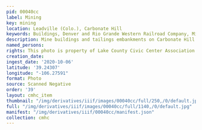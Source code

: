 ```yaml
---
pid: 00040cc
label: Mining
key: mining
location: Leadville (Colo.), Carbonate Hill
keywords: Buildings, Denver and Rio Grande Western Railroad Company, Mining
description: Mine buildings and tailings embankments on Carbonate Hill in Leadville
named_persons: 
rights: This photo is property of Lake County Civic Center Association.
creation_date: 
ingest_date: '2020-10-06'
latitude: '39.24307'
longitude: "-106.27591"
format: Photo
source: Scanned Negative
order: '39'
layout: cmhc_item
thumbnail: "/img/derivatives/iiif/images/00040cc/full/250,/0/default.jpg"
full: "/img/derivatives/iiif/images/00040cc/full/1140,/0/default.jpg"
manifest: "/img/derivatives/iiif/00040cc/manifest.json"
collection: cmhc
---
```

